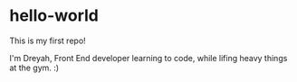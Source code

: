 # hello-world
This is my first repo!

I'm Dreyah, Front End developer learning to code, while lifing heavy things at the gym. :)
